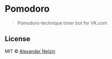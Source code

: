# Pomodoro

> Pomodoro-technique timer bot for VK.com


## License

MIT © [Alexander Nelzin](http://asnelzin.ru)